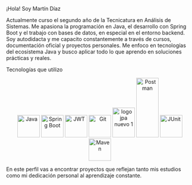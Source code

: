 
¡Hola! Soy Martín Díaz

Actualmente curso el segundo año de la Tecnicatura en Análisis de Sistemas. Me apasiona la programación en Java, el desarrollo con Spring Boot y el trabajo con bases de datos, en especial en el entorno backend.
Soy autodidacta y me capacito constantemente a través de cursos, documentación oficial y proyectos personales.
Me enfoco en tecnologías del ecosistema Java y busco aplicar todo lo que aprendo en soluciones prácticas y reales.

Tecnologías que utilizo

<p align="center">
  <img src="https://github.com/user-attachments/assets/57d21556-02ac-49b9-85e9-7a3b11e7ff73" alt="Java" height="60" width="60"/>
  <img src="https://github.com/user-attachments/assets/49133c27-9914-4ba6-a69b-ee7980cd75b2" alt="Spring Boot" height="60"width="60"/>
  <img src="https://github.com/user-attachments/assets/056a1c96-e5f7-4bd2-a41b-6b64f2dae161" alt="JWT" height="60" width="60"/>
  <img src="https://github.com/user-attachments/assets/918a5a4d-eba7-4a7a-a818-b1a04a048959" alt="Git" height="60" width="60"/>
  <img src="https://github.com/user-attachments/assets/08eedbc1-553f-44d3-b854-1c448c6fdae2" alt="logo jpa nuevo 1" height="80" width="60"/>
  
  <img src="https://github.com/user-attachments/assets/a6aa1d0a-95ee-46ff-a3e9-efb24e35a8b8" alt="Postman" height="160" width="60"/>
  <img src="https://github.com/user-attachments/assets/3c30e6c7-6a91-44e5-9ca4-eaca77dcf90d" alt="JUnit" height="60"/>
  <img src="https://github.com/user-attachments/assets/945395a3-cacf-4b2e-8c87-dddb05eece01" alt="Maven" height="60" width="60"/>
</p>


 En este perfil vas a encontrar proyectos que reflejan tanto mis estudios como mi dedicación personal al aprendizaje constante.








